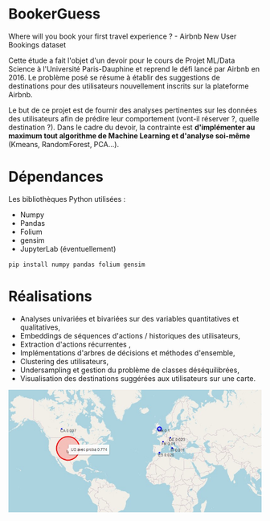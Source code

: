 # BookerGuess
Where will you book your first travel experience ? - Airbnb New User Bookings dataset

Cette étude a fait l'objet d'un devoir pour le cours de Projet ML/Data Science 
à l'Université Paris-Dauphine et reprend le défi lancé par Airbnb en 2016.
Le problème posé se résume à établir des suggestions de destinations pour 
des utilisateurs nouvellement inscrits sur la plateforme Airbnb. 

Le but de ce projet est de fournir des analyses pertinentes sur les données 
des utilisateurs afin de prédire leur comportement (vont-il réserver ?, quelle destination ?).
Dans le cadre du devoir, la contrainte est **d'implémenter au maximum tout 
algorithme de Machine Learning et d'analyse soi-même** (Kmeans, RandomForest, PCA...).
 
# Dépendances

Les bibliothèques Python utilisées : 

* Numpy
* Pandas
* Folium
* gensim
* JupyterLab (éventuellement)
```
pip install numpy pandas folium gensim
```

# Réalisations

* Analyses univariées et bivariées sur des variables quantitatives et qualitatives,
* Embeddings de séquences d'actions / historiques des utilisateurs,
* Extraction d'actions récurrentes ,
* Implémentations d'arbres de décisions et méthodes d'ensemble,
* Clustering des utilisateurs,
* Undersampling et gestion du problème de classes déséquilibrées,
* Visualisation des destinations suggérées aux utilisateurs sur une carte.

![Carte](./imgs/intro.jpg)
